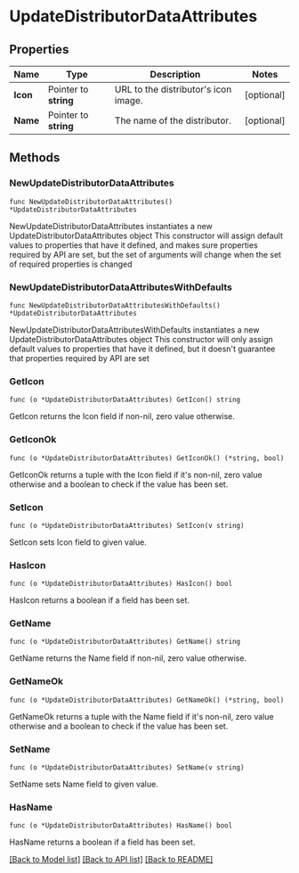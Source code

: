 # UpdateDistributorDataAttributes

## Properties

Name | Type | Description | Notes
------------ | ------------- | ------------- | -------------
**Icon** | Pointer to **string** | URL to the distributor&#39;s icon image. | [optional] 
**Name** | Pointer to **string** | The name of the distributor. | [optional] 

## Methods

### NewUpdateDistributorDataAttributes

`func NewUpdateDistributorDataAttributes() *UpdateDistributorDataAttributes`

NewUpdateDistributorDataAttributes instantiates a new UpdateDistributorDataAttributes object
This constructor will assign default values to properties that have it defined,
and makes sure properties required by API are set, but the set of arguments
will change when the set of required properties is changed

### NewUpdateDistributorDataAttributesWithDefaults

`func NewUpdateDistributorDataAttributesWithDefaults() *UpdateDistributorDataAttributes`

NewUpdateDistributorDataAttributesWithDefaults instantiates a new UpdateDistributorDataAttributes object
This constructor will only assign default values to properties that have it defined,
but it doesn't guarantee that properties required by API are set

### GetIcon

`func (o *UpdateDistributorDataAttributes) GetIcon() string`

GetIcon returns the Icon field if non-nil, zero value otherwise.

### GetIconOk

`func (o *UpdateDistributorDataAttributes) GetIconOk() (*string, bool)`

GetIconOk returns a tuple with the Icon field if it's non-nil, zero value otherwise
and a boolean to check if the value has been set.

### SetIcon

`func (o *UpdateDistributorDataAttributes) SetIcon(v string)`

SetIcon sets Icon field to given value.

### HasIcon

`func (o *UpdateDistributorDataAttributes) HasIcon() bool`

HasIcon returns a boolean if a field has been set.

### GetName

`func (o *UpdateDistributorDataAttributes) GetName() string`

GetName returns the Name field if non-nil, zero value otherwise.

### GetNameOk

`func (o *UpdateDistributorDataAttributes) GetNameOk() (*string, bool)`

GetNameOk returns a tuple with the Name field if it's non-nil, zero value otherwise
and a boolean to check if the value has been set.

### SetName

`func (o *UpdateDistributorDataAttributes) SetName(v string)`

SetName sets Name field to given value.

### HasName

`func (o *UpdateDistributorDataAttributes) HasName() bool`

HasName returns a boolean if a field has been set.


[[Back to Model list]](../README.md#documentation-for-models) [[Back to API list]](../README.md#documentation-for-api-endpoints) [[Back to README]](../README.md)


